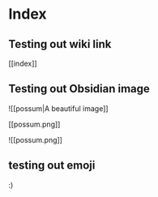# Index

## Testing out wiki link

[[index]]

## Testing out Obsidian image

![[possum|A beautiful image]]

[[possum.png]]

![[possum.png]]

## testing out emoji

:)
